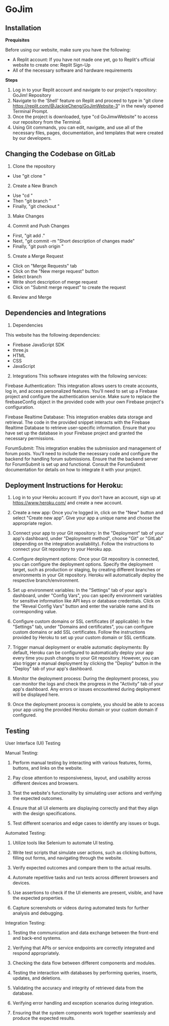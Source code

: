 # GoJim

## Installation
**Prequisites**

Before using our website, make sure you have the following:
- A Replit account: If you have not made one yet, go to Replit's official website to create one: Replit Sign-Up
- All of the necessary software and hardware requirements

**Steps**
1. Log in to your Replit account and navigate to our project's repository: GoJim! Repository
2. Navigate to the 'Shell' feature on Replit and proceed to type in "git clone https://replit.com/@JackieCheng/GoJimWebsite-3" in the newly opened Terminal Prompt.
3. Once the project is downloaded, type "cd GoJimwWebsite" to access our repository from the Terminal.
4. Using Git commands, you can edit, navigate, and use all of the necessary files, pages, documentation, and templates that were created by our developers.

## Changing the Codebase on GitLab
1. Clone the repository
- Use "git clone <repository>"

2. Create a New Branch
- Use "cd <repository>"
- Then "git branch <branchName>"
- Finally, "git checkout <branchName>"

3. Make Changes

4. Commit and Push Changes
- First, "git add ."
- Next, "git commit -m "Short description of changes made"
- Finally, "git push origin <branchName>"

5. Create a Merge Request
- Click on "Merge Requests" tab
- Click on the "New merge request" button
- Select branch
- Write short description of merge request
- Click on "Submit merge request" to create the request

6. Review and Merge

## Dependencies and Integrations
1. Dependencies

This website has the following dependencies:

- Firebase JavaScript SDK 
- three.js 
- HTML 
- CSS 
- JavaScript 

2. Integrations
This software integrates with the following services:

Firebase Authentication: This integration allows users to create accounts, log in, and access personalized features. You'll need to set up a Firebase project and configure the authentication service. Make sure to replace the firebaseConfig object in the provided code with your own Firebase project's configuration.

Firebase Realtime Database: This integration enables data storage and retrieval. The code in the provided snippet interacts with the Firebase Realtime Database to retrieve user-specific information. Ensure that you have set up the database in your Firebase project and granted the necessary permissions.

ForumSubmit: This integration enables the submission and management of forum posts. You'll need to include the necessary code and configure the backend for handling forum submissions. Ensure that the backend server for ForumSubmit is set up and functional. Consult the ForumSubmit documentation for details on how to integrate it with your project.

## Deployment Instructions for Heroku:

1. Log in to your Heroku account: If you don't have an account, sign up at https://www.heroku.com/ and create a new account.

2. Create a new app: Once you're logged in, click on the "New" button and select "Create new app". Give your app a unique name and choose the appropriate region.

3. Connect your app to your Git repository: In the "Deployment" tab of your app's dashboard, under "Deployment method", choose "Git" or "GitLab" (depending on the integration availability). Follow the instructions to connect your Git repository to your Heroku app.

4. Configure deployment options: Once your Git repository is connected, you can configure the deployment options. Specify the deployment target, such as production or staging, by creating different branches or environments in your Git repository. Heroku will automatically deploy the respective branch/environment.

5. Set up environment variables: In the "Settings" tab of your app's dashboard, under "Config Vars", you can specify environment variables for sensitive information like API keys or database credentials. Click on the "Reveal Config Vars" button and enter the variable name and its corresponding value.

6. Configure custom domains or SSL certificates (if applicable): In the "Settings" tab, under "Domains and certificates", you can configure custom domains or add SSL certificates. Follow the instructions provided by Heroku to set up your custom domain or SSL certificate.

7. Trigger manual deployment or enable automatic deployments: By default, Heroku can be configured to automatically deploy your app every time you push changes to your Git repository. However, you can also trigger a manual deployment by clicking the "Deploy" button in the "Deploy" tab of your app's dashboard.

8. Monitor the deployment process: During the deployment process, you can monitor the logs and check the progress in the "Activity" tab of your app's dashboard. Any errors or issues encountered during deployment will be displayed here.

9. Once the deployment process is complete, you should be able to access your app using the provided Heroku domain or your custom domain if configured.

## Testing
User Interface (UI) Testing

Manual Testing:

1. Perform manual testing by interacting with various features, forms, buttons, and links on the website.

2. Pay close attention to responsiveness, layout, and usability across different devices and browsers.

3. Test the website's functionality by simulating user actions and verifying the expected outcomes.

4. Ensure that all UI elements are displaying correctly and that they align with the design specifications.

5. Test different scenarios and edge cases to identify any issues or bugs.

Automated Testing:

1. Utilize tools like Selenium to automate UI testing.

2. Write test scripts that simulate user actions, such as clicking buttons, filling out forms, and navigating through the website.

3. Verify expected outcomes and compare them to the actual results.

4. Automate repetitive tasks and run tests across different browsers and devices.

5. Use assertions to check if the UI elements are present, visible, and have the expected properties.

6. Capture screenshots or videos during automated tests for further analysis and debugging.

Integration Testing:

1. Testing the communication and data exchange between the front-end and back-end systems.

2. Verifying that APIs or service endpoints are correctly integrated and respond appropriately.

3. Checking the data flow between different components and modules.

4. Testing the interaction with databases by performing queries, inserts, updates, and deletions.

5. Validating the accuracy and integrity of retrieved data from the database.

6. Verifying error handling and exception scenarios during integration.

7. Ensuring that the system components work together seamlessly and produce the expected results.
